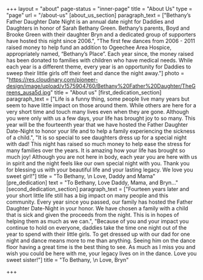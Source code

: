 +++
layout = "about"
page-status = "inner-page"
title = "About Us"
type = "page"
url = "/about-us"
[about_us_section]
paragraph_text = ["Bethany’s Father Daughter Date Night is an annual date night for Daddies and Daughters in honor of Sarah Bethany Green. Bethany’s parents, Boyd and Brooke Green with their daughter Bryn and a dedicated group of supporters have hosted this night since 2006.", "The first few dances from 2006 - 2011 raised money to help fund an addition to Ogeechee Area Hospice, appropriately named, “Bethany’s Place”.  Each year since, the money raised has been donated to families with children who have medical needs.  While each year is a different theme, every year is an opportunity for Daddies to sweep their little girls off their feet and dance the night away."]
photo = "https://res.cloudinary.com/pioneer-design/image/upload/v1575904760/Bethany%20Father%20Daughter/TheGreens_ausa5d.jpg"
title = "About us"
[first_dedication_section]
paragraph_text = ["Life is a funny thing, some people live many years but seem to have little impact on those around them. While others are here for a very short time and touch many lives even when they are gone. Although you were only with us a few days, your life has brought joy to so many. This year will be the fourteenth year that we have hosted the Father Daughter Date-Night to honor your life and to help a family experiencing the sickness of a child.", "It is so special to see daughters dress up for a special night with dad! This night has raised so much money to help ease the stress for many families over the years. It is amazing how your life has brought so much joy! Although you are not here in body, each year you are here with us in spirit and the night feels like our own special night with you. Thank you for blessing us with your beautiful life and your lasting legacy. We love you sweet girl!"]
title = "To Bethany, \n Love, Daddy and Mama"
[pre_dedication]
text = "To Bethany, Love Daddy, Mama, and Bryn…"
[second_dedication_section]
paragraph_text = ["Fourteen years later and your short little life still has a big impact on many people and this community. Every year since you passed, our family has hosted the Father Daughter Date-Night in your honor. We have chosen a family with a child that is sick and given the proceeds from the night. This is in hopes of helping them as much as we can.", "Because of you and your impact you continue to hold on everyone, daddies take the time one night out of the year to spend with their little girls. To get dressed up with our dad for one night and dance means more to me than anything. Seeing him on the dance floor having a great time is the best thing to see. As much as I miss you and wish you could be here with me, your legacy lives on in the dance. Love you sweet sister!"]
title = "To Bethany, \n Love, Bryn"

+++
